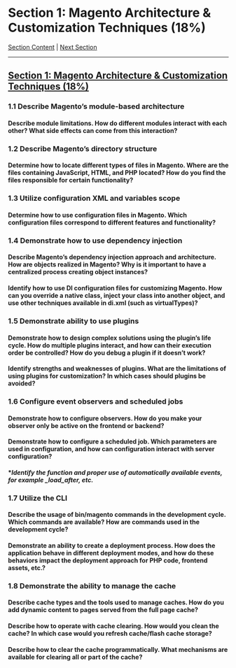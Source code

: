 # Section 1: Magento Architecture & Customization Techniques (18%)

[Section Content](./content.md) | [Next Section](./2.md)

-----

## [Section 1: Magento Architecture & Customization Techniques (18%)](./1.md)

### **1.1**  Describe Magento’s module-based architecture

#### **Describe module limitations. How do different modules interact with each other? What side effects can come from this interaction?**

### **1.2**  Describe Magento’s directory structure

#### **Determine how to locate different types of files in Magento. Where are the files containing JavaScript, HTML, and PHP located? How do you find the files responsible for certain functionality?**

### **1.3**  Utilize configuration XML and variables scope

#### **Determine how to use configuration files in Magento. Which configuration files correspond to different features and functionality?**

### **1.4**  Demonstrate how to use dependency injection

#### **Describe Magento’s dependency injection approach and architecture. How are objects realized in Magento? Why is it important to have a centralized process creating object instances?**

#### **Identify how to use DI configuration files for customizing Magento. How can you override a native class, inject your class into another object, and use other techniques available in di.xml (such as virtualTypes)?**

### **1.5**  Demonstrate ability to use plugins

#### **Demonstrate how to design complex solutions using the plugin’s life cycle. How do multiple plugins interact, and how can their execution order be controlled? How do you debug a plugin if it doesn’t work?**

#### **Identify strengths and weaknesses of plugins. What are the limitations of using plugins for customization? In which cases should plugins be avoided?**

### **1.6**  Configure event observers and scheduled jobs

#### **Demonstrate how to configure observers. How do you make your observer only be active on the frontend or backend?**

#### **Demonstrate how to configure a scheduled job. Which parameters are used in configuration, and how can configuration interact with server configuration?**

#### **Identify the function and proper use of automatically available events, for example *_load_after, etc.**

### **1.7**  Utilize the CLI

#### **Describe the usage of bin/magento commands in the development cycle. Which commands are available? How are commands used in the development cycle?**

#### **Demonstrate an ability to create a deployment process. How does the application behave in different deployment modes, and how do these behaviors impact the deployment approach for PHP code, frontend assets, etc.?**

### **1.8**  Demonstrate the ability to manage the cache

#### **Describe cache types and the tools used to manage caches. How do you add dynamic content to pages served from the full page cache?**

#### **Describe how to operate with cache clearing. How would you clean the cache? In which case would you refresh cache/flash cache storage?**

#### **Describe how to clear the cache programmatically. What mechanisms are available for clearing all or part of the cache?**


